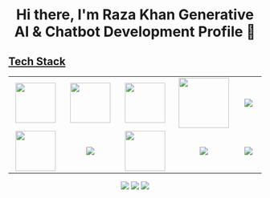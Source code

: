 <body>
  <div align="center">
    <h1> Hi there, I'm Raza Khan Generative AI & Chatbot Development Profile 👋<a href="https://www.youtube.com/watch?v=5zloFgmG3UE&list=PLKDx0iHXzgE1wurwt_Yvqpj1sa1_P1D9w&pp=iAQB/"></h1>
  </div>
	 
<h2>Tech Stack</h2>

<table width="100">
<tr>
    <td align='center' width="200">
        <img src="https://www.svgrepo.com/show/353648/dialogflow.svg" width="80">
    </td>

  <td align='center' width="200">
        <img src="https://upload.wikimedia.org/wikipedia/commons/thumb/c/cb/Google_Assistant_logo.svg/1200px-Google_Assistant_logo.svg.png"  width="80">
    </td>
 <td align='center' width="200">
        <img src="https://github.com/abranhe/programming-languages-logos/blob/master/src/javascript/javascript.svg" width="80">
    </td>
 <td align='center' width="200">
        <img src="https://fiverr-res.cloudinary.com/npm-assets/layout-server/fiverr-og-logo.5fd6463.png" width="100">
    </td>
 <td align='center' width="200">
        <img src="https://www.linkpicture.com/q/teach-able.png">
    </td>
 
</tr>
 
<tr>
    <td align='center'>
        <img src="https://upload.wikimedia.org/wikipedia/commons/thumb/3/38/HTML5_Badge.svg/600px-HTML5_Badge.svg.png"  width="80">
    </td>
    <td align='center'>
        <img src="https://www.linkpicture.com/q/download_335.png width="80">
    </td>
 <td align='center'>
        <img src="https://github.com/bestofjs/bestofjs-webui/blob/master/public/logos/vscode.svg" width="80">
    </td>
     <td align='center'>
        <img src="https://download.logo.wine/logo/Amazon_Alexa/Amazon_Alexa-Logo.wine.png">
     </td>

 <td align='center'>
        <img src="https://www.linkpicture.com/q/chat-gpt.jpg">
    </td>
</tr>
 

    
</table>
</p>
<p align="center">
<a href="https://www.linkedin.com/in/Raza-6673981b5/"><img src="https://img.shields.io/badge/-Raza%20khan-0077B5?style=flat&logo=Linkedin&logoColor=white"/></a>
<a href="mailto:ARKtech72455@gmail.com"><img src="https://img.shields.io/badge/ ARKtech72455@gmail.com-D14836?style=flat&logo=Gmail&logoColor=white"/></a>
<a href="https://www.instagram.com/Raza2980/"><img src="https://img.shields.io/badge/-@Raza2980-E4405F?style=flat&logo=Instagram&logoColor=white"/></a>
 </p>
 
<br>
